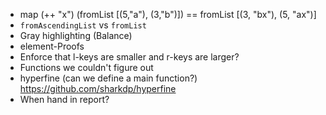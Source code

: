 * map (++ "x") (fromList [(5,"a"), (3,"b")]) == fromList [(3, "bx"), (5, "ax")]
* `fromAscendingList` vs `fromList`
* Gray highlighting (Balance)
* element-Proofs
* Enforce that l-keys are smaller and r-keys are larger?
* Functions we couldn't figure out
* hyperfine (can we define a main function?) https://github.com/sharkdp/hyperfine
* When hand in report?